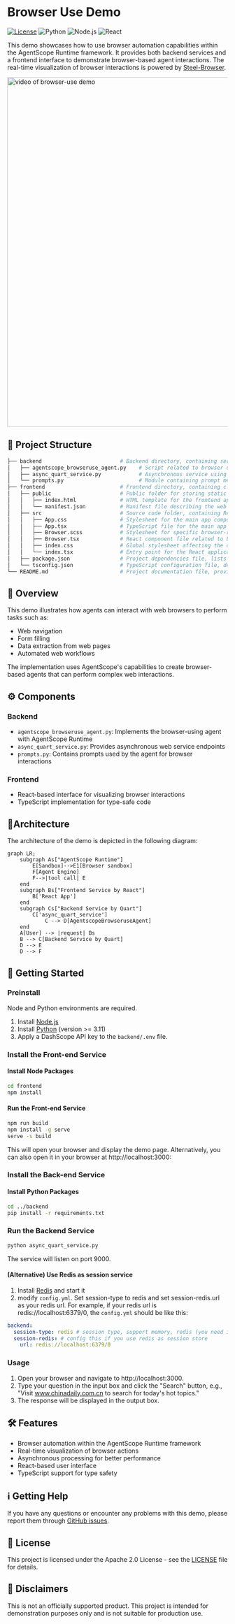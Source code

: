 # Browser Use Demo

[![License](https://img.shields.io/badge/License-Apache_2.0-blue.svg)](LICENSE)
![Python](https://img.shields.io/badge/language-Python-blue)
![Node.js](https://img.shields.io/badge/node.js-v23.9.0-green)
![React](https://img.shields.io/badge/react-v19.1.0-green)

This demo showcases how to use browser automation capabilities within the AgentScope Runtime framework. It provides both backend services and a frontend interface to demonstrate browser-based agent interactions. The real-time visualization of browser interactions is powered by [Steel-Browser](https://github.com/steel-dev/steel-browser).

<img src="https://img.alicdn.com/imgextra/i3/O1CN01hTTRvK1MxxyT0lCNm_!!6000000001502-1-tps-656-480.gif" alt="video of browser-use demo" width="800">

## 🌳 Project Structure

```bash
├── backend                         # Backend directory, containing server-side services and logic
│   ├── agentscope_browseruse_agent.py    # Script related to browser usage or agent management
│   ├── async_quart_service.py            # Asynchronous service using Quart to handle backend requests
│   └── prompts.py                        # Module containing prompt messages or interaction logic for the backend
├── frontend                        # Frontend directory, containing client-side code (typically using React)
│   ├── public                      # Public folder for storing static files copied during build
│   │   ├── index.html              # HTML template for the frontend app, acts as the entry HTML file
│   │   └── manifest.json           # Manifest file describing the web app's metadata such as name and icons
│   ├── src                         # Source code folder, containing React components and styles
│   │   ├── App.css                 # Stylesheet for the main app component
│   │   ├── App.tsx                 # TypeScript file for the main app component, the root component of the application
│   │   ├── Browser.scss            # Stylesheet for specific browser-related components or pages using SCSS
│   │   ├── Browser.tsx             # React component file related to browser functionality
│   │   ├── index.css               # Global stylesheet affecting the overall look of the application
│   │   └── index.tsx               # Entry point for the React application to render content into `index.html`
│   ├── package.json                # Project dependencies file, lists all npm dependencies and scripts
│   └── tsconfig.json               # TypeScript configuration file, defines compilation options
└── README.md                       # Project documentation file, provides basic information and usage instructions
```

## 📖 Overview

This demo illustrates how agents can interact with web browsers to perform tasks such as:
- Web navigation
- Form filling
- Data extraction from web pages
- Automated web workflows

The implementation uses AgentScope's capabilities to create browser-based agents that can perform complex web interactions.

## ⚙️ Components

### Backend
- `agentscope_browseruse_agent.py`: Implements the browser-using agent with AgentScope Runtime
- `async_quart_service.py`: Provides asynchronous web service endpoints
- `prompts.py`: Contains prompts used by the agent for browser interactions

### Frontend
- React-based interface for visualizing browser interactions
- TypeScript implementation for type-safe code

## 🌵Architecture

The architecture of the demo is depicted in the following diagram:

```mermaid
graph LR;
    subgraph As["AgentScope Runtime"]
        E[Sandbox]-->E1[Browser sandbox]
        F[Agent Engine]
        F-->|tool call| E
    end
    subgraph Bs["Frontend Service by React"]
        B['React App']
    end
    subgraph Cs["Backend Service by Quart"]
        C['async_quart_service']
            C --> D[AgentscopeBrowseruseAgent]
    end
    A[User] --> |request| Bs
    B --> C[Backend Service by Quart]
    D --> E
    D --> F
```

## 🚀 Getting Started

### Preinstall

Node and Python environments are required.

1. Install [Node.js](https://nodejs.org/en/)
2. Install [Python](https://www.python.org/) (version >= 3.11)
3. Apply a DashScope API key to the `backend/.env` file.

### Install the Front-end Service

#### Install Node Packages

```bash
cd frontend
npm install
```

#### Run the Front-end Service

```bash
npm run build
npm install -g serve
serve -s build
```

This will open your browser and display the demo page. Alternatively, you can also open it in your browser at http://localhost:3000:

### Install the Back-end Service

#### Install Python Packages

```bash
cd ../backend
pip install -r requirements.txt
```

### Run the Backend Service

```bash
python async_quart_service.py
```

The service will listen on port 9000.

#### (Alternative) Use Redis as session service
1. Install [Redis](https://redis.io/)  and start it
2. modify `config.yml`. Set session-type to redis and set session-redis.url as your redis url. For example, if your redis url is redis://localhost:6379/0, the `config.yml` should be like this:

```yml
backend:
  session-type: redis # session type, support memory, redis (you need install redis)
  session-redis: # config this if you use redis as session store
    url: redis://localhost:6379/0
```

### Usage

1. Open your browser and navigate to http://localhost:3000.
2. Type your question in the input box and click the "Search" button, e.g., "Visit www.chinadaily.com.cn to search for today's hot topics."
3. The response will be displayed in the output box.

## 🛠️ Features

- Browser automation within the AgentScope Runtime framework
- Real-time visualization of browser actions
- Asynchronous processing for better performance
- React-based user interface
- TypeScript support for type safety

## ℹ️ Getting Help

If you have any questions or encounter any problems with this demo, please report them through [GitHub issues]().

## 📄 License

This project is licensed under the Apache 2.0 License - see the [LICENSE](LICENSE) file for details.

## 🍬 Disclaimers

This is not an officially supported product. This project is intended for demonstration purposes only and is not suitable for production use.
